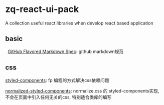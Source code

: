 # zq-react-ui-pack
A collection useful react libraries when develop react based application 


## basic
   [GitHub Flavored Markdown Spec](https://github.github.com/gfm/): github markdown规范

## css
   [styled-components](https://github.com/styled-components/styled-components): fp 编程的方式解决css依赖问题
   
   [normalized-styled-components](https://github.com/yldio/normalized-styled-components): normalize.css 的 styled-components实现, 不会在页面中引入任何无关的css, 特别适合类库的编写
